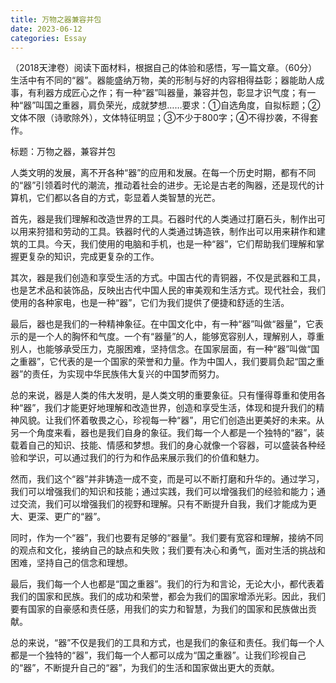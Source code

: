 ```yaml
---
title: 万物之器兼容并包
date: 2023-06-12
categories: Essay
---
```




 （2018天津卷）阅读下面材料，根据自己的体验和感悟，写一篇文章。（60分）生活中有不同的“器”。器能盛纳万物，美的形制与好的内容相得益彰；器能助人成事，有利器方成匠心之作；有一种“器”叫器量，兼容并包，彰显才识气度；有一种“器”叫国之重器，肩负荣光，成就梦想……要求：①自选角度，自拟标题；②文体不限（诗歌除外），文体特征明显；③不少于800字；④不得抄袭，不得套作。

标题：万物之器，兼容并包

人类文明的发展，离不开各种“器”的应用和发展。在每一个历史时期，都有不同的“器”引领着时代的潮流，推动着社会的进步。无论是古老的陶器，还是现代的计算机，它们都以各自的方式，彰显着人类智慧的光芒。

首先，器是我们理解和改造世界的工具。石器时代的人类通过打磨石头，制作出可以用来狩猎和劳动的工具。铁器时代的人类通过铸造铁，制作出可以用来耕作和建筑的工具。今天，我们使用的电脑和手机，也是一种“器”，它们帮助我们理解和掌握更复杂的知识，完成更复杂的工作。

其次，器是我们创造和享受生活的方式。中国古代的青铜器，不仅是武器和工具，也是艺术品和装饰品，反映出古代中国人民的审美观和生活方式。现代社会，我们使用的各种家电，也是一种“器”，它们为我们提供了便捷和舒适的生活。

最后，器也是我们的一种精神象征。在中国文化中，有一种“器”叫做“器量”，它表示的是一个人的胸怀和气度。一个有“器量”的人，能够宽容别人，理解别人，尊重别人，也能够承受压力，克服困难，坚持信念。在国家层面，有一种“器”叫做“国之重器”，它代表的是一个国家的荣誉和力量。作为中国人，我们要肩负起“国之重器”的责任，为实现中华民族伟大复兴的中国梦而努力。

总的来说，器是人类的伟大发明，是人类文明的重要象征。只有懂得尊重和使用各种“器”，我们才能更好地理解和改造世界，创造和享受生活，体现和提升我们的精神风貌。让我们怀着敬畏之心，珍视每一种“器”，用它们创造出更美好的未来。从另一个角度来看，器也是我们自身的象征。我们每一个人都是一个独特的“器”，装载着自己的知识、技能、情感和梦想。我们的身心就像一个容器，可以盛装各种经验和学识，可以通过我们的行为和作品来展示我们的价值和魅力。

然而，我们这个“器”并非铸造一成不变，而是可以不断打磨和升华的。通过学习，我们可以增强我们的知识和技能；通过实践，我们可以增强我们的经验和能力；通过交流，我们可以增强我们的视野和理解。只有不断提升自我，我们才能成为更大、更深、更广的“器”。

同时，作为一个“器”，我们也要有足够的“器量”。我们要有宽容和理解，接纳不同的观点和文化，接纳自己的缺点和失败；我们要有决心和勇气，面对生活的挑战和困难，坚持自己的信念和理想。

最后，我们每一个人也都是“国之重器”。我们的行为和言论，无论大小，都代表着我们的国家和民族。我们的成功和荣誉，都会为我们的国家增添光彩。因此，我们要有国家的自豪感和责任感，用我们的实力和智慧，为我们的国家和民族做出贡献。

总的来说，“器”不仅是我们的工具和方式，也是我们的象征和责任。我们每一个人都是一个独特的“器”，我们每一个人都可以成为“国之重器”。让我们珍视自己的“器”，不断提升自己的“器”，为我们的生活和国家做出更大的贡献。